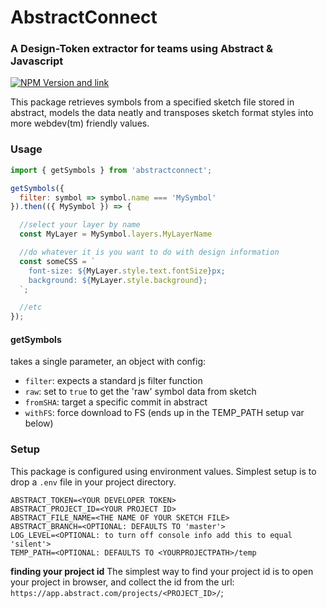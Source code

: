 # AbstractConnect
### A Design-Token extractor for teams using Abstract & Javascript
[![NPM Version and link](https://img.shields.io/npm/v/abstractconnect)](https://www.npmjs.com/package/abstractconnect)

This package retrieves symbols from a specified sketch file stored in abstract, models the data neatly and transposes sketch format styles into more webdev(tm) friendly values.

### Usage


```javascript
import { getSymbols } from 'abstractconnect';

getSymbols({
  filter: symbol => symbol.name === 'MySymbol'
}).then(({ MySymbol }) => {

  //select your layer by name
  const MyLayer = MySymbol.layers.MyLayerName

  //do whatever it is you want to do with design information
  const someCSS = `
    font-size: ${MyLayer.style.text.fontSize}px;
    background: ${MyLayer.style.background};
  `;

  //etc
});

```
#### getSymbols
takes a single parameter, an object with config:
- `filter`: expects a standard js filter function
- `raw`: set to `true` to get the 'raw' symbol data from sketch
- `fromSHA`: target a specific commit in abstract
- `withFS`: force download to FS (ends up in the TEMP_PATH setup var below)

### Setup

This package is configured using environment values. Simplest setup is to drop a `.env` file in your project directory.

```
ABSTRACT_TOKEN=<YOUR DEVELOPER TOKEN>
ABSTRACT_PROJECT_ID=<YOUR PROJECT ID>
ABSTRACT_FILE_NAME=<THE NAME OF YOUR SKETCH FILE>
ABSTRACT_BRANCH=<OPTIONAL: DEFAULTS TO 'master'>
LOG_LEVEL=<OPTIONAL: to turn off console info add this to equal 'silent'>
TEMP_PATH=<OPTIONAL: DEFAULTS TO <YOURPROJECTPATH>/temp

```

**finding your project id**
The simplest way to find your project id is to open your project in browser, and collect the id from the url: `https://app.abstract.com/projects/<PROJECT_ID>/`;
